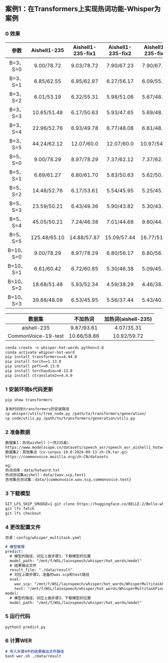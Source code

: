 ## 案例1：在Transformers上实现热词功能-Whisper为案例		
### 0 效果
| 参数   | Aishell1-235 | Aishell1-235-fix1 | Aishell1-235-fix2 | Aishell1-235-fix3 | CommonVoice-19-test-fix1 |
| :-----------------: | :----: | :-------: | :-------: | :-------: | :-------: |
| B=3、S=0  | 9.00/78.72  | 9.03/78.72	|7.90/67.23  |	7.90/67.23  |	16.15/64.59 |
| B=3、S=1  | 6.85/62.55  |	6.95/62.97	|6.27/56.17	 |6.09/55.31	  |14.91/65.14|
| B=3、S=2  |	6.01/53.19	|6.32/55.31	  |5.98/51.06  |	5.67/48.51  |	14.49/67.17
| B=3、S=3	| 10.65/51.48	|6.17/50.63	  |5.93/47.65  |	5.69/48.08  |	16.95/71.54
| B=3、S=4	| 22.96/52.76	|6.93/49.78	  |6.77/48.08  |	6.61/48.93  |	
| B=3、S=5	| 44.24/62.12	|12.07/60.0	  |12.07/60.0  |	10.97/54.04 |	
| B=5、S=0	| 9.00/78.29  |	8.97/78.29	|7.37/62.12	 |7.37/62.12    |	
| B=5、S=1  |	6.69/61.27	|6.80/61.70	  |5.83/50.63  |	5.62/50.21  |	
| B=5、S=2  |	14.48/52.76	|6.17/53.61	  |5.54/45.95  | 	5.25/45.95  |	
| B=5、S=3  |	23.59/50.21	|6.43/49.36	  |5.90/43.82  |	5.30/43.82  |	
| B=5、S=4  |	45.05/50.21	|7.24/46.38	  |7.01/44.68  |	9.60/44.68  |	
| B=5、S=5  |	125.48/65.10|	14.88/57.87 |	15.09/57.44|	16.77/51.48	|
| B=10、S=0	| 9.00/78.29	|8.97/78.29	  |6.80/56.17	 |6.80/56.17    |	
| B=10、S=1 |	6.61/60.42	|6.72/60.85	  |5.30/46.38  |	5.09/45.53	|
| B=10、S=2 |	18.68/51.48	|5.93/52.34	  |4.59/38.29  |	4.46/38.72  |	
| B=10、S=3 |	39.88/48.08	|6.53/45.95	  |5.56/37.44  |	5.43/40.42  |	

| 数据集   | 不加热词 | 加热词(aishell-235) |
| :-----------------: | :----: | :-------: |
| aishell-235 |	9.87/93.61	|4.07/35.31	  |
| CommonVoice-19-test |10.66/58.86	|10.92/59.72	  |

```markdown
conda create -n whisper-hot-words python=3.8
conda activate whipser-hot-word
pip install transformers==4.44.0
pip install torch==1.13.0
pip install peft==0.13.0
pip install torchaudio==0.13.0
pip install ctranslate2==4.4.0
```
### 1 安装环境&代码更新
```markdown
pip show transformers

复制代码到transformers的安装路径
cp whisper/utils/tree_node.py /path/to/transformers/generation/
cp code/utils.py /path/to/transformers/generation/utils.py
```
### 2 准备数据
```markdown
数据集1：热词aishell（一共235条）
https://www.modelscope.cn/datasets/speech_asr/speech_asr_aishell1_hotwords_testsets/files
数据集2：其他集合（cv-corpus-19.0-2024-09-13-zh-CN.tar.gz）
https://commonvoice.mozilla.org/zh-CN/datasets

eg:
热词词库：data/hotword.txt
热词测试集aishell：data/{wav.scp,text}
吉他集合测试集：data/{commonvoice.wav.scp,commonvoice.text}
```
### 3 下载模型
```markdown
GIT_LFS_SKIP_SMUDGE=1 git clone https://huggingface.co/BELLE-2/Belle-whisper-large-v2-zh
git lfs fetch
git lfs checkout
```
### 4 更改配置文件
```markdown
目录：config/whisper_multitask.yaml

# 模型推理
predict:
  # 模型的路径，对应上面步骤3，下载模型的位置
  model_path: "/mnt/f/WSL/lainspeech/whisper/hot_words/model"
  # 结果输出文件
  result_file: "./data/result"
  # 对应上面步骤2，准备的wav.scp和text路径
  eval: 
    wav_scp: "/mnt/f/WSL/lainspeech/whisper/hot_words/WhisperMultitaskFinetuning/example/aishell-hot-words/data/wav.scp"
    text: "/mnt/f/WSL/lainspeech/whisper/hot_words/WhisperMultitaskFinetuning/example/aishell-hot-words/data/text"
model:
  # 模型的路径，对应上面步骤3，下载模型的位置
  model_path: "/mnt/f/WSL/lainspeech/whisper/hot_words/model"

```
### 5 运行代码
```markdown
python3 predict.py
```
### 6 计算WER
```markdown
# 传入步骤4中的结果输出文件路径
bash wer.sh ./data/result
```


